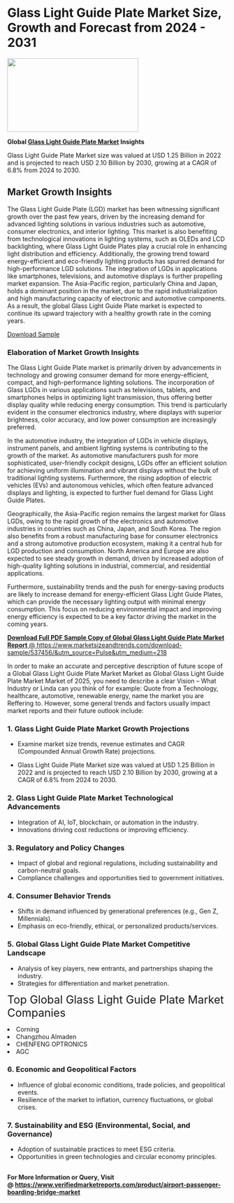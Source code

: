 <H1>Glass Light Guide Plate Market Size, Growth and Forecast from 2024 - 2031</H1><img class="aligncenter size-medium wp-image-584254" src="https://thirdeyenews.in/wp-content/uploads/2024/09/Global-Market-Research-300x168.jpeg" alt="" width="300" height="168" /><p><strong>Global&nbsp;<a href="https://www.marketsizeandtrends.com/download-sample/537456/&amp;utm_source=Pulse&amp;utm_medium=218">Glass Light Guide Plate Market</a> Insights</strong></p><p>Glass Light Guide Plate Market size was valued at USD 1.25 Billion in 2022 and is projected to reach USD 2.10 Billion by 2030, growing at a CAGR of 6.8% from 2024 to 2030.</p><p><h2>Market Growth Insights</h2> <p>The Glass Light Guide Plate (LGD) market has been witnessing significant growth over the past few years, driven by the increasing demand for advanced lighting solutions in various industries such as automotive, consumer electronics, and interior lighting. This market is also benefiting from technological innovations in lighting systems, such as OLEDs and LCD backlighting, where Glass Light Guide Plates play a crucial role in enhancing light distribution and efficiency. Additionally, the growing trend toward energy-efficient and eco-friendly lighting products has spurred demand for high-performance LGD solutions. The integration of LGDs in applications like smartphones, televisions, and automotive displays is further propelling market expansion. The Asia-Pacific region, particularly China and Japan, holds a dominant position in the market, due to the rapid industrialization and high manufacturing capacity of electronic and automotive components. As a result, the global Glass Light Guide Plate market is expected to continue its upward trajectory with a healthy growth rate in the coming years.</p> <p><a href="#">Download Sample</a></p> <h3>Elaboration of Market Growth Insights</h3> <p>The Glass Light Guide Plate market is primarily driven by advancements in technology and growing consumer demand for more energy-efficient, compact, and high-performance lighting solutions. The incorporation of Glass LGDs in various applications such as televisions, tablets, and smartphones helps in optimizing light transmission, thus offering better display quality while reducing energy consumption. This trend is particularly evident in the consumer electronics industry, where displays with superior brightness, color accuracy, and low power consumption are increasingly preferred.</p> <p>In the automotive industry, the integration of LGDs in vehicle displays, instrument panels, and ambient lighting systems is contributing to the growth of the market. As automotive manufacturers push for more sophisticated, user-friendly cockpit designs, LGDs offer an efficient solution for achieving uniform illumination and vibrant displays without the bulk of traditional lighting systems. Furthermore, the rising adoption of electric vehicles (EVs) and autonomous vehicles, which often feature advanced displays and lighting, is expected to further fuel demand for Glass Light Guide Plates.</p> <p>Geographically, the Asia-Pacific region remains the largest market for Glass LGDs, owing to the rapid growth of the electronics and automotive industries in countries such as China, Japan, and South Korea. The region also benefits from a robust manufacturing base for consumer electronics and a strong automotive production ecosystem, making it a central hub for LGD production and consumption. North America and Europe are also expected to see steady growth in demand, driven by increased adoption of high-quality lighting solutions in industrial, commercial, and residential applications.</p> <p>Furthermore, sustainability trends and the push for energy-saving products are likely to increase demand for energy-efficient Glass Light Guide Plates, which can provide the necessary lighting output with minimal energy consumption. This focus on reducing environmental impact and improving energy efficiency is expected to be a key factor driving the market in the coming years.</p> <p><a href="#"></p><p><span class=""><strong>Download Full PDF Sample Copy of Global Glass Light Guide Plate Market Report</strong> @ <a href="https://www.marketsizeandtrends.com/download-sample/537456/&amp;utm_source=Pulse&amp;utm_medium=218" target="_blank">https://www.marketsizeandtrends.com/download-sample/537456/&amp;utm_source=Pulse&amp;utm_medium=218</a></span></p><p>In order to make an accurate and perceptive description of future scope of a Global&nbsp;Glass Light Guide Plate Market Market as Global&nbsp;Glass Light Guide Plate Market Market of 2025, you need to describe a clear Vision &ndash; What Industry or Linda can you think of for example: Quote from a Technology, healthcare, automotive, renewable energy, name the market you are Reffering to. However, some general trends and factors usually impact market reports and their future outlook include:</p><h3>1.&nbsp;<strong>Glass Light Guide Plate Market Growth Projections</strong></h3><ul><li>Examine market size trends, revenue estimates and CAGR (Compounded Annual Growth Rate) projections.</li><li><p>Glass Light Guide Plate Market size was valued at USD 1.25 Billion in 2022 and is projected to reach USD 2.10 Billion by 2030, growing at a CAGR of 6.8% from 2024 to 2030.</p></li></ul><h3>2.&nbsp;<strong>Glass Light Guide Plate Market Technological Advancements</strong></h3><ul><li>Integration of AI, IoT, blockchain, or automation in the industry.</li><li>Innovations driving cost reductions or improving efficiency.</li></ul><h3>3.&nbsp;<strong>Regulatory and Policy Changes</strong></h3><ul><li>Impact of global and regional regulations, including sustainability and carbon-neutral goals.</li><li>Compliance challenges and opportunities tied to government initiatives.</li></ul><h3>4.&nbsp;<strong>Consumer Behavior Trends</strong></h3><ul><li>Shifts in demand influenced by generational preferences (e.g., Gen Z, Millennials).</li><li>Emphasis on eco-friendly, ethical, or personalized products/services.</li></ul><h3>5.&nbsp;<strong>Global Glass Light Guide Plate Market Competitive Landscape</strong></h3><ul><li>Analysis of key players, new entrants, and partnerships shaping the industry.</li><li>Strategies for differentiation and market penetration.</li></ul><p data-pm-slice="1 1 []"><span style="color: inherit; font-family: inherit; font-size: 25px;">Top Global Glass Light Guide Plate Market Companies</span></p><div class="" data-test-id=""><p><li>Corning</li><li> Changzhou Almaden</li><li> CHENFENG OPTRONICS</li><li> AGC</li></p></div><h3>6.&nbsp;<strong>Economic and Geopolitical Factors</strong></h3><ul><li>Influence of global economic conditions, trade policies, and geopolitical events.</li><li>Resilience of the market to inflation, currency fluctuations, or global crises.</li></ul><h3>7.&nbsp;<strong>Sustainability and ESG (Environmental, Social, and Governance)</strong></h3><ul><li>Adoption of sustainable practices to meet ESG criteria.</li><li>Opportunities in green technologies and circular economy principles.</li></ul><h2><strong style="font-size: 14px;">For More Information or Query, Visit @&nbsp;</strong><a style="background-color: #ffffff; font-size: 14px;" href="https://www.marketsizeandtrends.com/report/glass-light-guide-plate-market/" target="_blank">https://www.verifiedmarketreports.com/product/airport-passenger-boarding-bridge-market</a></h2>
